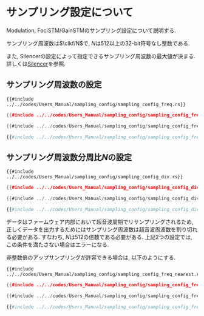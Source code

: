 # サンプリング設定について

Modulation, FociSTM/GainSTMのサンプリング設定について説明する.

サンプリング周波数は$\clkf/N$で, $N$は$512$以上の32-bit符号なし整数である.

また, Silencerの設定によって指定できるサンプリング周波数の最大値が決まる.
詳しくは[Silencer](./silencer.md#fixed-completion-steps-mode)を参照.

## サンプリング周波数の設定

```rust,edition2021
{{#include ../../codes/Users_Manual/sampling_config/sampling_config_freq.rs}}
```

```cpp
{{#include ../../codes/Users_Manual/sampling_config/sampling_config_freq.cpp}}
```

```cs
{{#include ../../codes/Users_Manual/sampling_config/sampling_config_freq.cs}}
```

```python
{{#include ../../codes/Users_Manual/sampling_config/sampling_config_freq.py}}
```

## サンプリング周波数分周比$N$の設定

```rust,edition2021
{{#include ../../codes/Users_Manual/sampling_config/sampling_config_div.rs}}
```

```cpp
{{#include ../../codes/Users_Manual/sampling_config/sampling_config_div.cpp}}
```

```cs
{{#include ../../codes/Users_Manual/sampling_config/sampling_config_div.cs}}
```

```python
{{#include ../../codes/Users_Manual/sampling_config/sampling_config_div.py}}
```

データはファームウェア内部において超音波周期でリサンプリングされるため, 正しくデータを出力するためにはサンプリング周波数は超音波周波数を割り切れる必要がある.
すなわち, $N$は$512$の倍数である必要がある.
上記2つの設定では, この条件を満たさない場合はエラーになる.

非整数倍のアップサンプリングが許容できる場合は, 以下のようにする.

```rust,edition2021
{{#include ../../codes/Users_Manual/sampling_config/sampling_config_freq_nearest.rs}}
```

```cpp
{{#include ../../codes/Users_Manual/sampling_config/sampling_config_freq_nearest.cpp}}
```

```cs
{{#include ../../codes/Users_Manual/sampling_config/sampling_config_freq_nearest.cs}}
```

```python
{{#include ../../codes/Users_Manual/sampling_config/sampling_config_freq_nearest.py}}
```

